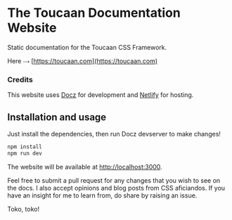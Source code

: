 # The Toucaan Documentation Website

Static documentation for the Toucaan CSS Framework. 

Here ⤏ [https://toucaan.com](https://toucaan.com)

### Credits

This website uses [Docz](http://docz.site) for development and [Netlify](https://netlify.com) for hosting. 

## Installation and usage

Just install the dependencies, then run Docz devserver to make changes!

```bash
npm install
npm run dev
```

The website will be available at [http://localhost:3000](http://localhost:3000).

Feel free to submit a pull request for any changes that you wish to see on the docs. I also accept opinions and blog posts from CSS aficiandos. If you have an insight for me to learn from, do share by raising an issue.

Toko, toko!